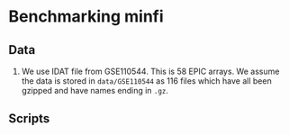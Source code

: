 # Benchmarking minfi

## Data

1. We use IDAT file from GSE110544. This is 58 EPIC arrays.  We assume the data is stored in `data/GSE110544` as 116 files which have all been gzipped and have names ending in `.gz`.

## Scripts



  
  
